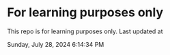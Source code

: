 # For learning purposes only
This repo is for learning purposes only.
Last updated at

Sunday, July 28, 2024 6:14:34 PM

